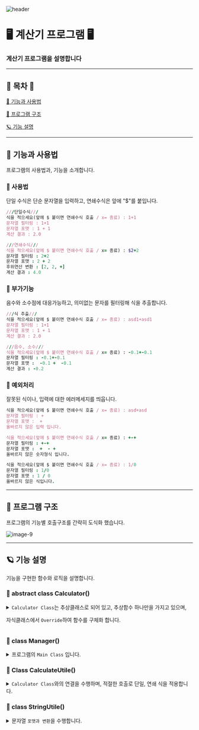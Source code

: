 ![header](https://capsule-render.vercel.app/api?type=waving&text=n.Pureun&height=200&color=73C2FB&animation=fadeIn&fontColor=003153)

# 🖥 계산기 프로그램 🖥
### 계산기 프로그램을 설명합니다

---

## 🔷 목차 🔷
[📒 기능과 사용법](#-기능과-사용법)

[🌃 프로그램 구조](#-프로그램-구조)

[🪐 기능 설명](#-기능-설명)

---
## 📒 기능과 사용법

프로그램의 사용법과, 기능을 소개합니다.

### 👾 사용법

단일 수식은 단순 문자열을 입력하고, 연쇄수식은 앞에 "$"를 붙입니다.

```ruby
///단일수식///
식을 적으세요(앞에 $ 붙이면 연쇄수식 호출 / x= 종료) : 1+1
문자열 필터링 : 1+1
문자열 포맷 : 1 + 1
계산 결과 : 2.0

///연쇄수식///
식을 적으세요(앞에 $ 붙이면 연쇄수식 호출 / x= 종료) : $2+2
문자열 필터링 : 2+2
문자열 포맷 : 2 + 2
후위연산 변환 : [2, 2, +]
계산 결과 : 4.0
```

### 👾 부가기능

음수와 소수점에 대응가능하고, 의미없는 문자를 필터링해 식을 추출합니다.

```ruby
///식 추출///
식을 적으세요(앞에 $ 붙이면 연쇄수식 호출 / x= 종료) : asd1+asd1
문자열 필터링 : 1+1
문자열 포맷 : 1 + 1
계산 결과 : 2.0

///음수, 소수///
식을 적으세요(앞에 $ 붙이면 연쇄수식 호출 / x= 종료) : -0.1+-0.1
문자열 필터링 : -0.1+-0.1
문자열 포맷 :  -0.1 +  -0.1
계산 결과 : -0.2
```

### 👾 예외처리

잘못된 식이나, 입력에 대한 에러메세지를 띄웁니다.

```ruby
식을 적으세요(앞에 $ 붙이면 연쇄수식 호출 / x= 종료) : asd+asd
문자열 필터링 : +
문자열 포맷 :  + 
올바르지 않은 입력 입니다.

식을 적으세요(앞에 $ 붙이면 연쇄수식 호출 / x= 종료) : +-+
문자열 필터링 : +-+
문자열 포맷 :  +  - + 
올바르지 않은 숫자형식 입니다.

식을 적으세요(앞에 $ 붙이면 연쇄수식 호출 / x= 종료) : 1/0
문자열 필터링 : 1/0
문자열 포맷 : 1 / 0
올바르지 않은 식입니다.
```

---
## 🌃 프로그램 구조

프로그램의 기능별 호출구조를 간략히 도식화 했습니다.

![image-9](https://github.com/npureaun/ReadMeUtile/assets/98468118/bd65669b-1fda-4046-b580-93b3c3f30ad0)

---
## 🪐 기능 설명

기능을 구현한 함수와 로직을 설명합니다.

### 👾 abstract class Calculator()
<details>
<summary><code>Calculator Class</code>는 추상클래스로 되어 있고, 추상함수 하나만을 가지고 있으며,
  
  자식클래스에서 <code>Override</code>하여 함수를 구체화 합니다.</summary>

+ #### <code>abstract fun calculateResult(x:Double, y:Double): Double</code>

  = 추상함수로 각각의 연산자에 해당하는 자식클래스에서 <code>Override</code>됩니다.

+ #### <code>override fun calculateResult(x:Double, y:Double):Double = String.format("%.2f").toDouble()</code>

  = <code>Override</code>에 결과를 낼때, 소수형식은 코틀린의 <code>StringFormat</code>에 따릅니다.

</details>

### 👾 class Manager()
<details>
<summary>프로그램의 <code>Main Class</code> 입니다. </summary>

+ #### <code>fun manual()</code>

    = 프로그램의 <code>main</code>이 되는 함수입니다. 계산기의 시퀀스를 관리합니다.
    <details>
    <summary><code>row code</code></summary>
    
    ```kotlin
     while (true)
          {
              var calculate=inputCalculate()
              if(calculate=="Exit") break
    
              calculate=stringUt.convertString(calculate)
              if(calculate.first()=='$')
                  calcUt.postfixResult(stringUt.postfixConvert(calculate.substring(1)))
              else calcUt.singleResult(stringUt.getParsingList(calculate))
          }
    ```
    
    </details>


+ #### <code>private fun inputCalculate(): String</code>

  = 사용자와 대화를 하는 함수입니다. 해당함수에서 입력을 받습니다.

</details>

### 👾 Class CalculateUtile()

<details>
<summary><code>Calculator Class</code>와의 연결을 수행하며, 적절한 호출로 단일, 연쇄 식을 적용합니다.</summary>

+ #### <code>private fun calculate(x: Double, y: Double, oper: String):Double</code>

  = 전달 받은 인자를 통해 <code>추상클래스</code>를 호출하여 결과를 리턴합니다. 직접적인 계산은 이 함수틑 통합니다.
  <details>
  <summary><code>row code</code></summary>
    
  ```kotlin
      try {
              result=when (oper) {
                  "+" -> Summation().calculateResult(x, y)
                  "-" -> Subtraction().calculateResult(x, y)
                  "*" -> Multiplication().calculateResult(x, y)
                  "/" -> Division().calculateResult(x, y)
                  "%" -> Remainder().calculateResult(x, y)
                  else -> {
                      throw Error("올바르지 않은 연산자 입니다.")
                  }
              }
          }
  ```
  
  </details>

+ #### <code>fun postfixResult(postfix: List<String>)</code>

  = 연쇄수식의 계산 알고리즘을 통해 <code>calculate</code>함수틑 통한 값들의 최종적 결과를 출력합니다.
  <details>
  <summary><code>row code</code></summary>
    
  ```kotlin
      for (token in postfix) {
                  when (token) {
                      in operators.toString() -> {
                          if(stack.size<2) throw Error("올바르지 않은 입력입니다.")
                          val right = stack.removeAt(stack.lastIndex)
                          val left = stack.removeAt(stack.lastIndex)
                          val result = calculate(left,right,token)
                          if(result.isNaN()||result.isInfinite())
                              throw Error("올바르지 않은 식입니다.")
                          else stack.add(result)
                      }
                      else -> {
                          stack.add(token.toDouble())
                      }
                  }
              }
  ```
  
  </details>

+ #### <code>fun singleResult(calculate: List<String>)</code>

  =  <code>calculate</code>함수틑 통해 단일수식의 최종결과를 출력합니다.
  <details>
  <summary><code>row code</code></summary>
    
  ```kotlin
     try {
              if (calculate.size != 3/* (x operator y) 구조가 아니면 */)
                  throw Error("올바르지 않은 입력 입니다.")
              val x = calculate[firstVal].toDouble()
              val y = calculate[lastVal].toDouble()
              result=calculate(x,y,calculate[operator])
              if(result.isNaN()||result.isInfinite()) throw Error("올바르지 않은 식입니다.")
              else println("계산 결과: $result")
          }
  ```
  
  </details>
  
</details>

### 👾 class StringUtile()
<details>
<summary>문자열 <code>포맷과 변환</code>을 수행합니다.</summary>

+ #### <code>private fun stringFilter(inputString: String):String</code>

  = 입력받은 문자열을 <code>1차적</code>으로 <code>필터링</code> 합니다. 의미없는 문자를 무시합니다.
  <details>
  <summary><code>row code</code></summary>
    
  ```kotlin
     val operators = listOf('(', ')', '+', '-', '*', '/', '%')
          inputString.forEach {
              if(it.isDigit()||it in operators || it=='.')
                  calc.append(it.toString())
          }
  ```

  </details>

+ #### <code>fun convertString(inputString: String): String</code>

  = <code>stringFilter</code>적용된 문자열에서 <code>연산자</code>와 <code>숫자</code>를 추출합니다.

  해당 함수에서 소수점과 음수에 대한 대응을 하고, 최종적으로 파싱가능한 계산 식을 도출해 냅니다.
  <details>
  <summary><code>row code</code></summary>
  
  ```kotlin
    calc.forEachIndexed { i, it ->
            if (it == '.' &&
                (i - 1 in calc.indices && calc[i - 1].isDigit()) &&
                (i + 1 in calc.indices && calc[i + 1].isDigit())
            ) {
                str += it
            } else if (it in operators) {
                str += " "
                if (i == 0 && it == '-') str += it
                else if (it == '-' && calc[i - 1] in operators)
                    str += it
                else str += "$it "
            } else if (it.isDigit()) {
                str += it
            }
        }
  ```
  
  </details>

+ #### <code>fun getParsingList(inputString: String):List<String></code>

  = 파싱가능한 문자열을 <code>List</code> 형태로 반환하여 핸들링이 용이하게 합니다.
  
+ #### <code>fun postfixConvert(inputString: String):List<String></code>

  = 파싱가능한 문자열을 알고리즘을 거쳐 <code>postfix</code>를 도출한 <code>List</code>로 반환합니다.
  <details>
  <summary><code>row code</code></summary>
  
  ```kotlin
     inputString.split(" ").forEach { token ->
            if (token.isNotBlank()) {
                if (token in operators.toString()) {
                    if (token == "(") stack.add(token)
                    else if (token == ")") {
                        while (stack.isNotEmpty()) {
                            val op = stack.pop()
                            if (op == "(") break
                            else postfix.add(op)
                        }
                    } else {
                        while (stack.isNotEmpty()) {
                            if (getPriority(token) <= getPriority(stack.peek()))
                                postfix.add(stack.pop())
                            else break
                        }
                        stack.add(token)
                    }
                } else postfix.add(token)
            }
        }
  ```
  
  </details>

+ #### <code>private fun getPriority(operator: String): Int</code>

  = 후위연산 변환 알고리즘에 필요한 <code>Priority</code>함수입니다.
  <details>
  <summary><code>row code</code></summary>
  
  ```kotlin
     when (operator) {
            "(", ")" -> 0
            "+", "-" -> 1
            "*", "/", "%" -> 2
            else -> -1
        }
  ```
  
  </details>
  

</details>






